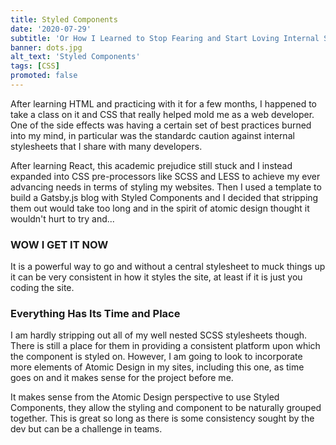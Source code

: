 ```yaml
---
title: Styled Components
date: '2020-07-29'
subtitle: 'Or How I Learned to Stop Fearing and Start Loving Internal Stylesheets'
banner: dots.jpg
alt_text: 'Styled Components'
tags: [CSS]
promoted: false
---
```


After learning HTML and practicing with it for a few months, I happened to take a class
on it and CSS that really helped mold me as a web developer. One of the side effects
was having a certain set of best practices burned into my mind, in particular was
the standardc caution against internal stylesheets that I share with many developers.

After learning React, this academic prejudice still stuck and I instead expanded into
CSS pre-processors like SCSS and LESS to achieve my ever advancing needs in terms of styling
my websites. Then I used a template to build a Gatsby.js blog with Styled Components
and I decided that stripping them out would take too long and in the spirit of atomic
design thought it wouldn't hurt to try and...

### WOW I GET IT NOW

It is a powerful way to go and without a central stylesheet to muck things up it can be 
very consistent in how it styles the site, at least if it is just you coding the site. 

### Everything Has Its Time and Place

I am hardly stripping out all of my well nested SCSS stylesheets though. There is still a place for them in providing a 
consistent platform upon which the component is styled on. However, I am going to look to incorporate more elements
of Atomic Design in my sites, including this one, as time goes on and it makes sense for the project before me. 

It makes sense from the Atomic Design perspective to use Styled Components, they allow the 
styling and component to be naturally grouped together. This is great so long as there is 
some consistency sought by the dev but can be a challenge in teams. 

